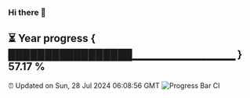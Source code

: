 ### Hi there 👋
⏳ Year progress { █████████████████▁▁▁▁▁▁▁▁▁▁▁▁▁ } 57.17 %
---
⏰ Updated on Sun, 28 Jul 2024 06:08:56 GMT
![Progress Bar CI](https://github.com/Moyi321/Moyi321/workflows/Progress%20Bar%20CI/badge.svg)
